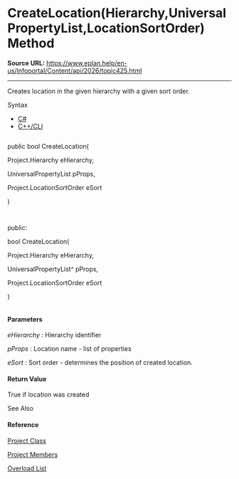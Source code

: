 # CreateLocation(Hierarchy,UniversalPropertyList,LocationSortOrder) Method

**Source URL:** https://www.eplan.help/en-us/Infoportal/Content/api/2026/topic425.html

---

Creates location in the given hierarchy with a given sort order.

Syntax

- [C#](#i-syntax-CS)
- [C++/CLI](#i-syntax-CPP2005)

```
```
public bool CreateLocation( 
   Project.Hierarchy eHierarchy,
   UniversalPropertyList pProps,
   Project.LocationSortOrder eSort
)
```
```

```
```
public:
bool CreateLocation( 
   Project.Hierarchy eHierarchy,
   UniversalPropertyList^ pProps,
   Project.LocationSortOrder eSort
)
```
```

#### Parameters

*eHierarchy*
:   Hierarchy identifier

*pProps*
:   Location name - list of properties

*eSort*
:   Sort order - determines the position of created location.

#### Return Value

True if location was created



See Also

#### Reference

[Project Class](Eplan.EplApi.DataModelu~Eplan.EplApi.DataModel.Project.html)
  
[Project Members](Eplan.EplApi.DataModelu~Eplan.EplApi.DataModel.Project_members.html)
  
[Overload List](Eplan.EplApi.DataModelu~Eplan.EplApi.DataModel.Project~CreateLocation.html)